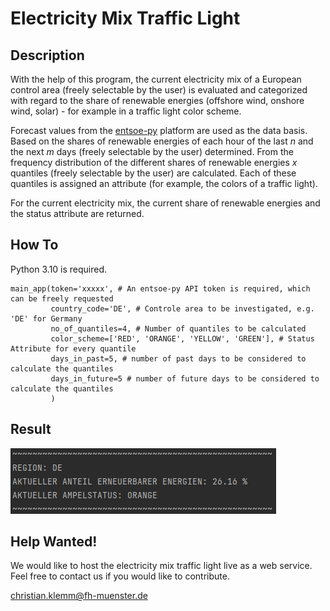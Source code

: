 # Electricity Mix Traffic Light

## Description
With the help of this program, the current electricity mix of a European control area (freely selectable by the user) is evaluated and categorized with regard to the share of renewable energies (offshore wind, onshore wind, solar) - for example in a traffic light color scheme.

Forecast values from the [entsoe-py](https://github.com/EnergieID/entsoe-py) platform are used as the data basis. Based on the shares of renewable energies of each hour of the last _n_ and the next _m_ days (freely selectable by the user) determined. From the frequency distribution of the different shares of renewable energies _x_ quantiles (freely selectable by the user) are calculated. Each of these quantiles is assigned an attribute (for example, the colors of a traffic light). 

For the current electricity mix, the current share of renewable energies and the status attribute are returned.

## How To

Python 3.10 is required.

```
main_app(token='xxxxx', # An entsoe-py API token is required, which can be freely requested
         country_code='DE', # Controle area to be investigated, e.g. 'DE' for Germany
         no_of_quantiles=4, # Number of quantiles to be calculated
         color_scheme=['RED', 'ORANGE', 'YELLOW', 'GREEN'], # Status Attribute for every quantile
         days_in_past=5, # number of past days to be considered to calculate the quantiles
         days_in_future=5 # number of future days to be considered to calculate the quantiles
         )
```

## Result

![Result Output](/images/output.png)

## Help Wanted!

We would like to host the electricity mix traffic light live as a web service. Feel free to contact us if you would like to contribute.

christian.klemm@fh-muenster.de
